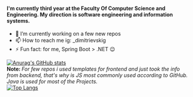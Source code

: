 
#### I'm currently third year at the Faculty Of Computer Science and Engineering. My direction is software engineering and information systems.

- 🌱 I’m currently working on a few new repos 
- 📫 How to reach me ig: _dimitrievskig
- ⚡ Fun fact: for me, Spring Boot > .NET 😉

[![Anurag's GitHub stats](https://github-readme-stats.vercel.app/api?username=gabrieldim)](https://github.com/anuraghazra/github-readme-stats)
</br> <b> Note: </b> <i> For few repos i used templates for frontend and just took the info from backend, that's why is JS most commonly used according to GitHub. 
Java is used for most of the Projects. </br> </i> 
[![Top Langs](https://github-readme-stats.vercel.app/api/top-langs/?username=gabrieldim&layout=compact)](https://github.com/anuraghazra/github-readme-stats)
